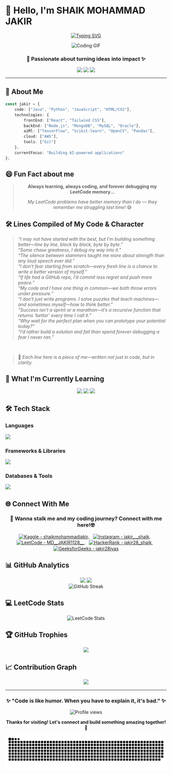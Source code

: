 # 👋 Hello, I'm SHAIK MOHAMMAD JAKIR

<div align="center">
  
  [![Typing SVG](https://readme-typing-svg.herokuapp.com?font=Fira+Code&size=22&duration=3000&pause=1000&color=36BCF7&center=true&vCenter=true&width=600&lines=AI%2FML+Enthusiast+%F0%9F%A4%96;Problem+Solver+%F0%9F%A7%A9;Full+Stack+Developer+%F0%9F%92%BB;Always+Learning+%F0%9F%9A%80)](https://git.io/typing-svg)
  
  <img src="https://media.tenor.com/DimzPZMypFcAAAAM/laptop.gif" width="300" height="200" alt="Coding GIF"/>
  
  ### 🚀 Passionate about turning ideas into impact ✨
  
  <p align="center">
    <a href="https://www.jakirshaik.me/portfolio/"><img src="https://img.shields.io/badge/Portfolio-FF5722?style=for-the-badge&logo=todoist&logoColor=white"/></a>
    <a href="mailto:jakir28.shaik@gmail.com"><img src="https://img.shields.io/badge/Gmail-D14836?style=for-the-badge&logo=gmail&logoColor=white"/></a>
    <a href="https://linkedin.com/in/yourprofile"><img src="https://img.shields.io/badge/LinkedIn-0077B5?style=for-the-badge&logo=linkedin&logoColor=white"/></a>
  </p>
  
</div>

---

## 🎯 About Me

```typescript
const jakir = {
    code: ["Java", "Python", "JavaScript", "HTML/CSS"],
    technologies: {
        frontEnd: ["React", "Tailwind CSS"],
        backEnd: ["Node.js", "MongoDB", "MySQL", "Oracle"], 
        aiMl: ["TensorFlow", "Scikit-learn", "OpenCV", "Pandas"],
        cloud: ["AWS"],
        tools: ["Git"]
    },
    currentFocus: "Building AI-powered applications"
};

```

## 😄 Fun Fact about me 

<div align="center">

> **Always learning, always coding, and forever debugging my LeetCode memory...**  
>  
> *My LeetCode problems have better memory than I do — they remember me struggling last time!* 😅

</div>

## 🛠️ Lines Compiled of My Code & Character

> *“I may not have started with the best, but I’m building something better—line by line, block by block, byte by byte.”*  
> *“Some chase greatness, I debug my way into it.”*  
> *“The silence between stammers taught me more about strength than any loud speech ever did.”*  
> *“I don’t fear starting from scratch—every fresh line is a chance to write a better version of myself.”*  
> *“If life had a GitHub repo, I’d commit less regret and push more peace.”*  
> *“My code and I have one thing in common—we both throw errors under pressure.”*  
> *“I don’t just write programs. I solve puzzles that teach machines—and sometimes myself—how to think better.”*  
> *“Success isn’t a sprint or a marathon—it’s a recursive function that returns ‘better’ every time I call it.”*  
> *“Why wait for the perfect plan when you can prototype your potential today?”*  
> *“I’d rather build a solution and fail than spend forever debugging a fear I never ran.”*  

<br>

> 📌 *Each line here is a piece of me—written not just in code, but in clarity.*

## 🌱 What I'm Currently Learning

<div align="center">
  <img src="https://img.shields.io/badge/Web_Development-E34F26?style=for-the-badge&logo=html5&logoColor=white"/>
  <img src="https://img.shields.io/badge/Data_Structures-00599C?style=for-the-badge&logo=cplusplus&logoColor=white"/>
  <img src="https://img.shields.io/badge/AI_&_ML-FF6F00?style=for-the-badge&logo=tensorflow&logoColor=white"/>
</div>

## 🛠️ Tech Stack

### Languages
<p align="left">
  <img src="https://skillicons.dev/icons?i=java,python,js,html,css" />
</p>

### Frameworks & Libraries
<p align="left">
  <img src="https://skillicons.dev/icons?i=react,tailwind,tensorflow,opencv" />
</p>

### Databases & Tools
<p align="left">
  <img src="https://skillicons.dev/icons?i=mongodb,mysql,git,aws" />
</p>

## 🌐 Connect With Me

<div align="center">
  <h3>👋 Wanna stalk me and my coding journey? Connect with me here!🤓 </h3>
  <p>
    <a href="https://kaggle.com/shaikmohammadjakir" target="_blank" rel="noopener noreferrer">
      <img align="center" src="https://raw.githubusercontent.com/rahuldkjain/github-profile-readme-generator/master/src/images/icons/Social/kaggle.svg" alt="Kaggle - shaikmohammadjakir" height="40" width="50" />
    </a>
    &nbsp;&nbsp;
    <a href="https://instagram.com/jakir_._shaik" target="_blank" rel="noopener noreferrer">
      <img align="center" src="https://raw.githubusercontent.com/rahuldkjain/github-profile-readme-generator/master/src/images/icons/Social/instagram.svg" alt="Instagram - jakir_._shaik" height="40" width="50" />
    </a>
    &nbsp;&nbsp;
    <a href="https://leetcode.com/u/MD__JAKIR1128__" target="_blank" rel="noopener noreferrer">
      <img align="center" src="https://raw.githubusercontent.com/rahuldkjain/github-profile-readme-generator/master/src/images/icons/Social/leet-code.svg" alt="LeetCode - MD__JAKIR1128__" height="40" width="50" />
    </a>
    &nbsp;&nbsp;
    <a href="https://www.hackerrank.com/jakir28_shaik" target="_blank" rel="noopener noreferrer">
      <img align="center" src="https://raw.githubusercontent.com/rahuldkjain/github-profile-readme-generator/master/src/images/icons/Social/hackerrank.svg" alt="HackerRank - jakir28_shaik" height="40" width="50" />
    </a>
    &nbsp;&nbsp;
    <a href="https://auth.geeksforgeeks.org/user/jakir28iyas" target="_blank" rel="noopener noreferrer">
      <img align="center" src="https://raw.githubusercontent.com/rahuldkjain/github-profile-readme-generator/master/src/images/icons/Social/geeks-for-geeks.svg" alt="GeeksforGeeks - jakir28iyas" height="40" width="50" />
    </a>
  </p>
</div>

## 📊 GitHub Analytics

<div align="center">
  <img height="180em" src="https://github-readme-stats.vercel.app/api?username=Zakeer2811&show_icons=true&theme=tokyonight&include_all_commits=true&count_private=true"/>
  <img height="180em" src="https://github-readme-stats.vercel.app/api/top-langs/?username=Zakeer2811&layout=compact&langs_count=8&theme=tokyonight"/>
</div>

<div align="center">
  <img src="https://github-readme-streak-stats.herokuapp.com/?user=Zakeer2811&theme=tokyonight" alt="GitHub Streak" />
</div>

## 💻 LeetCode Stats
<div align="center">
  <img src="https://leetcard.jacoblin.cool/MD__JAKIR1128__?theme=dark&font=Nunito&ext=heatmap" alt="LeetCode Stats"/>
</div>




## 🏆 GitHub Trophies

<div align="center">
  <img src="https://github-profile-trophy.vercel.app/?username=Zakeer2811&theme=tokyonight&no-frame=false&no-bg=false&margin-w=4&row=1&column=3" />
</div>

## 📈 Contribution Graph

<div align="center">
  <img src="https://github-readme-activity-graph.vercel.app/graph?username=Zakeer2811&theme=tokyo-night&bg_color=1a1b27&color=70a5fd&line=bf91f3&point=38bdae&area=true&hide_border=true" />
</div>

---

<div align="center">
  
  ### ✨ "Code is like humor. When you have to explain it, it's bad." ✨
  
  <p>
    <img src="https://komarev.com/ghpvc/?username=Zakeer2811&label=Profile%20views&color=0e75b6&style=flat" alt="Profile views" />
  </p>
  
  **Thanks for visiting! Let's connect and build something amazing together! 🚀**
  
</div>


<p align="center">
  <img
    src="https://raw.githubusercontent.com/Zakeer2811/Zakeer2811/output/github-snake-dark.svg"
    alt="GitHub Snake (Dark)"
  />
</p>
